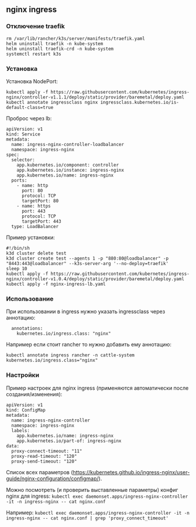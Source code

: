 ## nginx ingress

### Отключение traefik

```
rm /var/lib/rancher/k3s/server/manifests/traefik.yaml
helm uninstall traefik -n kube-system
helm uninstall traefik-crd -n kube-system
systemctl restart k3s
```

### Установка

Установка NodePort:

```
kubectl apply -f https://raw.githubusercontent.com/kubernetes/ingress-nginx/controller-v1.1.1/deploy/static/provider/baremetal/deploy.yaml
kubectl annotate ingressclass nginx ingressclass.kubernetes.io/is-default-class=true
```

Проброс через lb:

```
apiVersion: v1
kind: Service
metadata:
  name: ingress-nginx-controller-loadbalancer
  namespace: ingress-nginx
spec:
  selector:
    app.kubernetes.io/component: controller
    app.kubernetes.io/instance: ingress-nginx
    app.kubernetes.io/name: ingress-nginx
  ports:
    - name: http
      port: 80
      protocol: TCP
      targetPort: 80
    - name: https
      port: 443
      protocol: TCP
      targetPort: 443
  type: LoadBalancer
```

Пример установки:

```
#!/bin/sh
k3d cluster delete test
k3d cluster create test --agents 1 -p "880:80@loadbalancer" -p "8443:443@loadbalancer" --k3s-server-arg '--no-deploy=traefik'
sleep 10
kubectl apply -f https://raw.githubusercontent.com/kubernetes/ingress-nginx/controller-v1.0.4/deploy/static/provider/baremetal/deploy.yaml
kubectl apply -f nginx-ingress-lb.yaml
```

### Использование

При использовании в ingress нужно указать ingressclass через аннотацию:

```
  annotations:
    kubernetes.io/ingress.class: "nginx"
```

Например если стоит rancher то нужно добавить ему аннотацию:

```
kubectl annotate ingress rancher -n cattle-system kubernetes.io/ingress.class="nginx"
```

### Настройки

Пример настроек для nginx ingress (применяются автоматически после создания/изменения):

```
apiVersion: v1
kind: ConfigMap
metadata:
  name: ingress-nginx-controller
  namespace: ingress-nginx
  labels:
    app.kubernetes.io/name: ingress-nginx
    app.kubernetes.io/part-of: ingress-nginx
data:
  proxy-connect-timeout: "11"
  proxy-read-timeout: "120"
  proxy-send-timeout: "120"
```

Список всех параметров (https://kubernetes.github.io/ingress-nginx/user-guide/nginx-configuration/configmap/).

Можно посмотреть (и проверить выставленные параметры) конфиг nginx для ingress: ```kubectl exec daemonset.apps/ingress-nginx-controller -it -n ingress-nginx -- cat nginx.conf```

Например: ```kubectl exec daemonset.apps/ingress-nginx-controller -it -n ingress-nginx -- cat nginx.conf | grep 'proxy_connect_timeout'```
